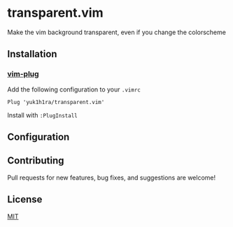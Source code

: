 # transparent.vim

Make the vim background transparent, even if you change the colorscheme

## Installation

### [vim-plug](https://github.com/junegunn/vim-plug)

Add the following configuration to your `.vimrc`

```
Plug 'yuk1h1ra/transparent.vim'
```

Install with `:PlugInstall`

## Configuration



## Contributing

Pull requests for new features, bug fixes, and suggestions are welcome!

## License

[MIT](http://b4b4r07.mit-license.org)

